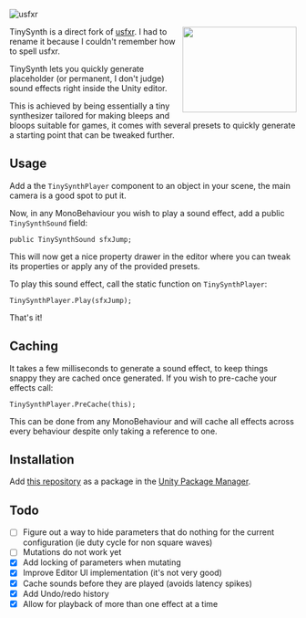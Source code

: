 ﻿![usfxr](github~/usfxr.jpg?raw=true "usfxr")

<img align="right" width="200" height="150" src="github~/screenshot.gif">

TinySynth is a direct fork of [usfxr](https://github.com/grapefrukt/usfxr). I had to rename it because I couldn't
remember how to spell usfxr.

TinySynth lets you quickly generate placeholder (or permanent, I don't judge) sound effects right inside the Unity
editor.

This is achieved by being essentially a tiny synthesizer tailored for making bleeps and bloops suitable for games, it
comes with several presets to quickly generate a starting point that can be tweaked further.


Usage
------------
Add a the `TinySynthPlayer` component to an object in your scene, the main camera is a good spot to put it.

Now, in any MonoBehaviour you wish to play a sound effect, add a public `TinySynthSound` field:

	public TinySynthSound sfxJump;

This will now get a nice property drawer in the editor where you can tweak its properties or apply any of the provided
presets.

To play this sound effect, call the static function on `TinySynthPlayer`:

    TinySynthPlayer.Play(sfxJump);

That's it!

Caching
------------

It takes a few milliseconds to generate a sound effect, to keep things snappy they are cached once generated. If you
wish to pre-cache your effects call:

    TinySynthPlayer.PreCache(this);

This can be done from any MonoBehaviour and will cache all effects across every behaviour despite only taking a
reference to one.

Installation
------------
Add [this repository](https://github.com/grapefrukt/usfxr.git) as a package in
the [Unity Package Manager](https://docs.unity3d.com/2019.3/Documentation/Manual/upm-ui-giturl.html).


Todo
------------

- [ ] Figure out a way to hide parameters that do nothing for the current configuration (ie duty cycle for non square
  waves)
- [ ] Mutations do not work yet
- [x] Add locking of parameters when mutating
- [x] Improve Editor UI implementation (it's not very good)
- [x] Cache sounds before they are played (avoids latency spikes)
- [x] Add Undo/redo history
- [x] Allow for playback of more than one effect at a time
